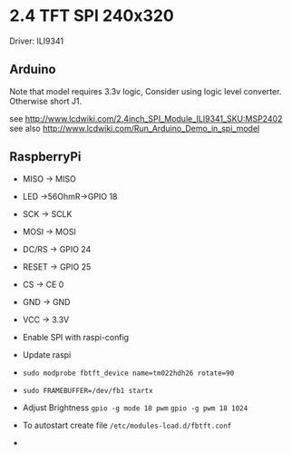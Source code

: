 # 2.4 TFT SPI 240x320

Driver: ILI9341


## Arduino
Note that model requires 3.3v logic, Consider using logic level converter. Otherwise short J1.

see http://www.lcdwiki.com/2.4inch_SPI_Module_ILI9341_SKU:MSP2402
see also http://www.lcdwiki.com/Run_Arduino_Demo_in_spi_model


## RaspberryPi

* MISO -> MISO
* LED ->56OhmR->GPIO 18
* SCK -> SCLK
* MOSI -> MOSI
* DC/RS -> GPIO 24
* RESET -> GPIO 25
* CS -> CE 0
* GND -> GND
* VCC -> 3.3V

* Enable SPI with raspi-config
* Update raspi
* `sudo modprobe fbtft_device name=tm022hdh26 rotate=90`
* `sudo FRAMEBUFFER=/dev/fb1 startx`
* Adjust Brightness
    `gpio -g mode 18 pwm`
    `gpio -g pwm 18 1024`
* To autostart create file `/etc/modules-load.d/fbtft.conf`
* 
